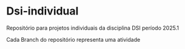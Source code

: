 # Dsi-individual
 Repositório para projetos individuais da disciplina DSI período 2025.1

Cada Branch do repositório representa uma atividade
